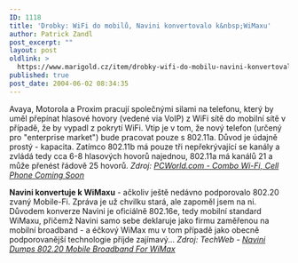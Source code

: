 ```yaml
---
ID: 1118
title: 'Drobky: WiFi do mobilů, Navini konvertovalo k&nbsp;WiMaxu'
author: Patrick Zandl
post_excerpt: ""
layout: post
oldlink: >
  https://www.marigold.cz/item/drobky-wifi-do-mobilu-navini-konvertovalo-k-wimaxu
published: true
post_date: 2004-06-02 08:34:35
---
```

<p>
Avaya, Motorola a Proxim pracují společnými silami na telefonu, který by uměl přepínat hlasové hovory (vedené via VoIP) z WiFi sítě do mobilní sítě v případě, že by vypadl z pokrytí WiFi. Vtip je v tom, že nový telefon (určený pro "enterprise market") bude pracovat pouze s 802.11a. Důvod je údajně prostý - kapacita. Zatímco 802.11b má pouze tři nepřekrývající se kanály a zvládá tedy cca 6-8 hlasových hovorů najednou, 802.11a má kanálů 21 a může přenést řádově 25 hovorů. 
<i>Zdroj: <a href="http://www.pcworld.com/news/article/0,aid,116334,00.asp">PCWorld.com - Combo Wi-Fi, Cell Phone Coming Soon</a></i></p>

<p>
<b>Navini konvertuje k WiMaxu</b> - ačkoliv ještě nedávno podporovalo 802.20 zvaný Mobile-Fi. Zpráva je už chvilku stará, ale zapoměl jsem na ni. Důvodem konverze Navini je oficiálně 802.16e, tedy mobilní standard WiMaxu, přičemž Navini samo sebe deklaruje jako firmu zaměřenou na mobilní broadband - a éčkový WiMax mu v tom případě jako obecně podporovanější technologie příjde zajímavý...
<i>Zdroj: TechWeb - <a href="http://www.techweb.com/wire/story/TWB20040416S0001">Navini Dumps 802.20 Mobile Broadband For WiMax</a></i>
</p>
